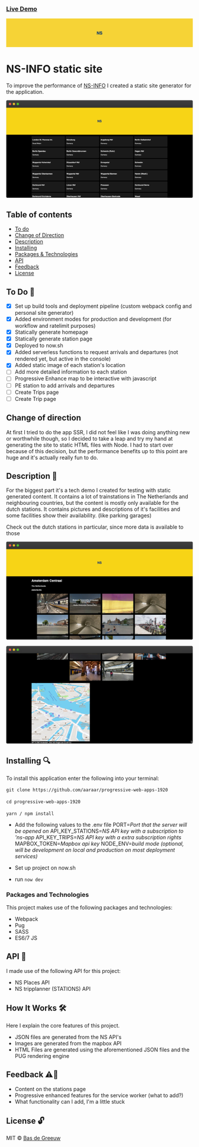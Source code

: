 ### [Live Demo](https://ns-info.now.sh)
![NS header](./docs/images/ns-header.png)
# NS-INFO static site
To improve the performance of [NS-INFO](https://aaraar.github.io/web-app-from-scratch-1920) I created a static site generator for the application.

![Static Home](./docs/images/staticHome.png)

## Table of contents
- [To do](#to-do-)
- [Change of Direction](#change-of-direction)
- [Description](#description-)
- [Installing](#installing-)
- [Packages & Technologies](#packages-and-technologies)
- [API](#how-it-works-)
- [Feedback](#feedback-)
- [License](#licence-)

## To Do 📌
- [x] Set up build tools and deployment pipeline (custom webpack config and personal site generator)
- [X] Added environment modes for production and development (for workflow and ratelimit purposes)
- [x] Statically generate homepage
- [x] Statically generate station page
- [x] Deployed to now.sh
- [x] Added serverless functions to request arrivals and departures (not rendered yet, but active in the console)
- [x] Added static image of each station's location
- [ ] Add more detailed information to each station
- [ ] Progressive Enhance map to be interactive with javascript
- [ ] PE station to add arrivals and departures
- [ ] Create Trips page
- [ ] Create Trip page

## Change of direction
At first I tried to do the app SSR, I did not feel like I was doing anything new or worthwhile though, so I decided to take
a leap and try my hand at generating the site to static HTML files with Node.
I had to start over because of this decision, but the performance benefits up to this point are huge and it's actually really fun to do.

## Description 📝
For the biggest part it's a tech demo I created for testing with static generated content.
It contains a lot of trainstations in The Netherlands and neighbouring countries, but the content is mostly only available for
the dutch stations. It contains pictures and descriptions of it's facilities and some facilities show their availability. (like parking garages)

Check out the dutch stations in particular, since more data is available to those

![Static Details](./docs/images/staticDetail.png)

![Static Details](./docs/images/staticMap.png)

## Installing 🔍
To install this application enter the following into your terminal:
```
git clone https://github.com/aaraar/progressive-web-apps-1920

cd progressive-web-apps-1920

yarn / npm install
```

- Add the following values to the .env file
    PORT=*Port that the server will be opened on*
    API_KEY_STATIONS=*NS API key with a subscription to 'ns-app*
    API_KEY_TRIPS=*NS API key with a extra subscription rights*
    MAPBOX_TOKEN=*Mapbox api key*
    NODE_ENV=*build mode (optional, will be development on local and production on most deployment services)*

- Set up project on now.sh

- run `now dev`

### Packages and Technologies
This project makes use of the following packages and technologies:

  * Webpack
  * Pug
  * SASS
  * ES6/7 JS

## API 🐒
I made use of the following API for this project:

  * NS Places API
  * NS tripplanner (STATIONS) API

## How It Works 🛠️
Here I explain the core features of this project.

  * JSON files are generated from the NS API's
  * Images are generated from the mapbox API
  * HTML Files are generated using the aforementioned JSON files and the PUG rendering engine

## Feedback ⚠️💬
- Content on the stations page
- Progressive enhanced features for the service worker (what to add?)
- What functionality can I add, I'm a little stuck

## License 🔓
MIT © [Bas de Greeuw](https://github.com/aaraar)


<!-- Add a link to your live demo in Github Pages 🌐-->

<!-- ☝️ replace this description with a description of your own work -->

<!-- Add a nice image here at the end of the week, showing off your shiny frontend 📸 -->

<!-- Maybe a table of contents here? 📚 -->

<!-- How about a section that describes how to install this project? 🤓 -->

<!-- ...but how does one use this project? What are its features 🤔 -->

<!-- What external data source is featured in your project and what are its properties 🌠 -->

<!-- Maybe a checklist of done stuff and stuff still on your wishlist? ✅ -->

<!-- How about a license here? 📜 (or is it a licence?) 🤷 -->
